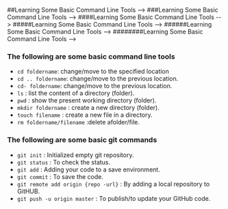 <!-- Basic Markdown syntax

#Learning Some Basic Command Line Tools -->
##Learning Some Basic Command Line Tools -->
###Learning Some Basic Command Line Tools -->
####Learning Some Basic Command Line Tools -->
#####Learning Some Basic Command Line Tools -->
######Learning Some Basic Command Line Tools -->
########Learning Some Basic Command Line Tools -->
### The following are some basic command line tools
- `cd foldername`: change/move to the specified location
- `cd .. foldername`: change/move to the previous location.
- `cd- foldername`: change/move to the previous location.
- `ls` : list the content of a directory (folder).
- `pwd` : show the present working directory (folder).
- `mkdir foldername` : create a new directory (folder).
- `touch filename` : create a new file in a directory.
- `rm foldername/filename` :delete afolder/file.

### The following are some basic git commands
- `git init` : Initialized empty git repository.
- `git status` : To check the status.
- `git add` : Adding your code to a save environment.
- `git commit` : To save the code.
- `git remote add origin {repo -url}` : By adding a local repository to GitHUB.
- `git push -u origin master` : To publish/to update your GitHub code.